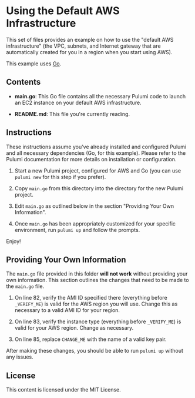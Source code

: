 # Using the Default AWS Infrastructure

This set of files provides an example on how to use the "default AWS infrastructure" (the VPC, subnets, and Internet gateway that are automatically created for you in a region when you start using AWS).

This example uses [Go][link-1].

## Contents

* **main.go**: This Go file contains all the necessary Pulumi code to launch an EC2 instance on your default AWS infrastructure.

* **README.md**: This file you're currently reading.

## Instructions

These instructions assume you've already installed and configured Pulumi and all necessary dependencies (Go, for this example). Please refer to the Pulumi documentation for more details on installation or configuration.

1. Start a new Pulumi project, configured for AWS and Go (you can use `pulumi new` for this step if you prefer).

2. Copy `main.go` from this directory into the directory for the new Pulumi project.

3. Edit `main.go` as outlined below in the section "Providing Your Own Information".

4. Once `main.go` has been appropriately customized for your specific environment, run `pulumi up` and follow the prompts.

Enjoy!

## Providing Your Own Information

The `main.go` file provided in this folder **will not work** without providing your own information. This section outlines the changes that need to be made to the `main.go` file.

1. On line 82, verify the AMI ID specified there (everything before `_VERIFY_ME`) is valid for the AWS region you will use. Change this as necessary to a valid AMI ID for your region.

2. On line 83, verify the instance type (everything before `_VERIFY_ME`) is valid for your AWS region. Change as necessary.

3. On line 85, replace `CHANGE_ME` with the name of a valid key pair.

After making these changes, you should be able to run `pulumi up` without any issues.

## License

This content is licensed under the MIT License.

[link-1]: https://go.dev
